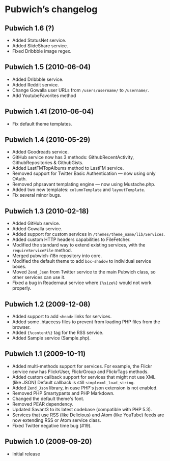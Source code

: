 Pubwich’s changelog
===================

Pubwich 1.6 (?)
-------------------------------------------------
* Added StatusNet service.
* Added SlideShare service.
* Fixed Dribbble image regex.

Pubwich 1.5 (2010-06-04)
-------------------------------------------------
* Added Dribbble service.
* Added Reddit service.
* Change Gowalla user URLs from `/users/username/` to `/username/`.
* Add YoutubeFavorites method

Pubwich 1.41 (2010-06-04)
-------------------------------------------------
* Fix default theme templates.

Pubwich 1.4 (2010-05-29)
-------------------------------------------------
* Added Goodreads service.
* GitHub service now has 3 methods: GithubRecentActivity, GithubRepositories & GithubGists.
* Added LastFMTopAlbums method to LastFM service.
* Removed support for Twitter Basic Authentication — now using only OAuth.
* Removed phpsavant templating engine — now using Mustache.php.
* Added two new templates: `columnTemplate` and `layoutTemplate`.
* Fix several minor bugs.

Pubwich 1.3 (2010-02-18)
-------------------------------------------------
* Added GitHub service.
* Added Gowalla service.
* Added support for custom services in `/themes/theme_name/lib/Services`.
* Added custom HTTP headers capabilities to FileFetcher.
* Modified the standard way to extend existing services, with the `requireServiceFile` method.
* Merged pubwich-i18n repository into core.
* Modified the default theme to add `box-shadow` to individual service boxes.
* Moved `Zend_Json` from Twitter service to the main Pubwich class, so other services can use it.
* Fixed a bug in Readernaut service where `{%size%}` would not work properly.

Pubwich 1.2 (2009-12-08)
---------------------------------------------------------------------
* Added support to add `<head>` links for services.
* Added some .htaccess files to prevent from loading PHP files from the browser.
* Added `{%content%}` tag for the RSS service.
* Added Sample service (Sample.php).

Pubwich 1.1 (2009-10-11)
---------------------------------------------------------------------
* Added multi-methods support for services. For example, the Flickr service now has FlickrUser, FlickrGroup and FlickrTags methods.
* Added custom callback support for services that might not use XML (like JSON) Default callback is still `simplexml_load_string`.
* Added `Zend_Json` library, in case PHP's json extension is not enabled.
* Removed PHP Smartypants and PHP Markdown.
* Changed the default theme's font.
* Removed PEAR dependency.
* Updated Savant3 to its latest codebase (compatible with PHP 5.3).
* Services that use RSS (like Delicious) and Atom (like YouTube) feeds are now extending RSS or Atom service class.
* Fixed Twitter negative time bug (#19).

Pubwich 1.0 (2009-09-20)
---------------------------------------------------------------------
* Initial release
